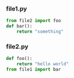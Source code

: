 ### file1.py 

```python
from file2 import foo
def bar():
    return "something"
```


### file2.py

```python
def foo():
    return "hello world"
from file1 import bar
```